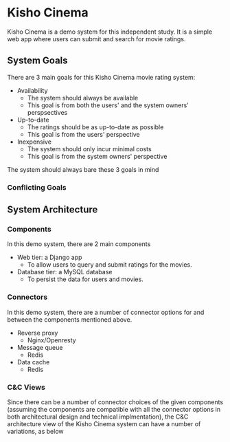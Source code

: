 # Kisho Cinema
Kisho Cinema is a demo system for this independent study. It is a simple web app where users can submit and search for movie ratings.

## System Goals
There are 3 main goals for this Kisho Cinema movie rating system:
- Availability
  - The system should always be available
  - This goal is from both the users' and the system owners' perspsectives
- Up-to-date
  - The ratings should be as up-to-date as possible
  - This goal is from the users' perspective
- Inexpensive
  - The system should only incur minimal costs
  - This goal is from the system owners' perspective

The system should always bare these 3 goals in mind

### Conflicting Goals

## System Architecture
### Components
In this demo system, there are 2 main components
- Web tier: a Django app
  - To allow users to query and submit ratings for the movies.
- Database tier: a MySQL database
  - To persist the data for users and movies.

### Connectors
In this demo system, there are a number of connector options for and between the components mentioned above.
- Reverse proxy
  - Nginx/Openresty
- Message queue
  - Redis
- Data cache
  - Redis

### C&C Views
Since there can be a number of connector choices of the given components (assuming the components are compatible with all the connector options in both architectural design and technical implmentation), the C&C architecture view of the Kisho Cinema system can have a number of variations, as below